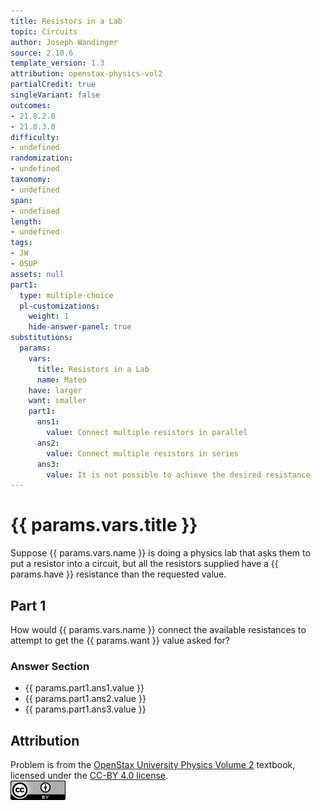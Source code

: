 ```yaml
---
title: Resistors in a Lab
topic: Circuits
author: Joseph Wandinger
source: 2.10.6
template_version: 1.3
attribution: openstax-physics-vol2
partialCredit: true
singleVariant: false
outcomes:
- 21.8.2.0
- 21.8.3.0
difficulty:
- undefined
randomization:
- undefined
taxonomy:
- undefined
span:
- undefined
length:
- undefined
tags:
- JW
- OSUP
assets: null
part1:
  type: multiple-choice
  pl-customizations:
    weight: 1
    hide-answer-panel: true
substitutions:
  params:
    vars:
      title: Resistors in a Lab
      name: Mateo
    have: larger
    want: smaller
    part1:
      ans1:
        value: Connect multiple resistors in parallel
      ans2:
        value: Connect multiple resistors in series
      ans3:
        value: It is not possible to achieve the desired resistance
---
```

# {{ params.vars.title }}
Suppose {{ params.vars.name }} is doing a physics lab that asks them to put a resistor into a circuit, but all the resistors supplied have a {{ params.have }} resistance than the requested value.

## Part 1

How would {{ params.vars.name }} connect the available resistances to attempt to get the {{ params.want }} value asked for?

### Answer Section

- {{ params.part1.ans1.value }}
- {{ params.part1.ans2.value }}
- {{ params.part1.ans3.value }}

## Attribution

Problem is from the [OpenStax University Physics Volume 2](https://openstax.org/details/books/university-physics-volume-2) textbook, licensed under the [CC-BY 4.0 license](https://creativecommons.org/licenses/by/4.0/).<br>![Image representing the Creative Commons 4.0 BY license.](https://raw.githubusercontent.com/firasm/bits/master/by.png)